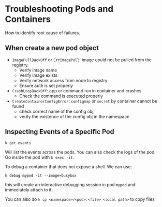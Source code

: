 # Troubleshooting Pods and Containers

How to identify root cause of failures.

## When create a new pod object

- `ImagePullBackOff` or `ErrImagePull`: image could not be pulled from the
  registry.
  - Verify image name
  - Verify image exists
  - Verify network access from node to registry
  - Ensure auth is set properly
- `CrashLoopBackOff`: app or command run in container and crashes
  - Check the command is executed properly
- `CreateContainerConfigError`:  `configmap` or `secret` by container cannot be
  found
  - check correct name of the config obj
  - verify the existence of the config obj in the namespace

## Inspecting Events of a Specific Pod

```bash
k get events
```
Will list the events across the pods. You can also check the logs of the pod.
Go inside the pod with `k exec -it`.

To debug a container that does not expose a shell. We can use:
```
k debug mypod -it --image=busybox
```
this will create an interactive debugging session in pod `mypod` and
immediately attach to it.

You can also do `k cp <namespace>/<pod>:<file> <local path>` to copy files



